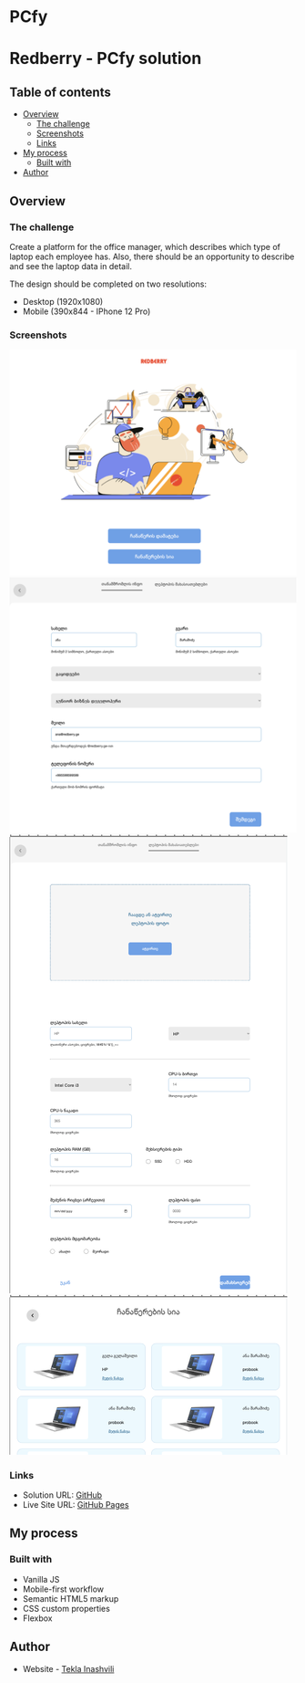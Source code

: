 # PCfy
# Redberry - PCfy solution

## Table of contents

- [Overview](#overview)
  - [The challenge](#the-challenge)
  - [Screenshots](#screenshots)
  - [Links](#links)
- [My process](#my-process)
  - [Built with](#built-with)
- [Author](#author)



## Overview

### The challenge

Create a platform for the office manager, which describes which type of laptop each employee has. 
Also, there should be an opportunity to describe and see the laptop data in detail.

The design should be completed on two resolutions:
- Desktop (1920x1080)
- Mobile (390x844 - IPhone 12 Pro)

### Screenshots

![](./src/screenshots/landing.png)
![](./src/screenshots/survey-1.png)
![](./src/screenshots/survey-2.png)
![](./src/screenshots/list.png)

### Links

- Solution URL: [GitHub](https://github.com/tekla900/PCfy)
- Live Site URL: [GitHub Pages](https://tekla900.github.io/PCfy/)

## My process

### Built with

- Vanilla JS
- Mobile-first workflow
- Semantic HTML5 markup
- CSS custom properties
- Flexbox

## Author

- Website - [Tekla Inashvili](https://github.com/tekla900)
